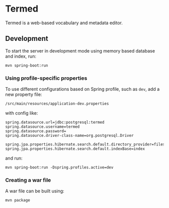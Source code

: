 # Termed

Termed is a web-based vocabulary and metadata editor.

## Development

To start the server in development mode using memory based database and index, run:
```
mvn spring-boot:run
```

### Using profile-specific properties

To use different configurations based on Spring profile, such as `dev`, add a new property
file:
```
/src/main/resources/application-dev.properties
```
with config like:
```
spring.datasource.url=jdbc:postgresql:termed
spring.datasource.username=termed
spring.datasource.password=
spring.datasource.driver-class-name=org.postgresql.Driver

spring.jpa.properties.hibernate.search.default.directory_provider=filesystem
spring.jpa.properties.hibernate.search.default.indexBase=index
```

and run:
```
mvn spring-boot:run -Dspring.profiles.active=dev
```

### Creating a war file

A war file can be built using:
```
mvn package
```
